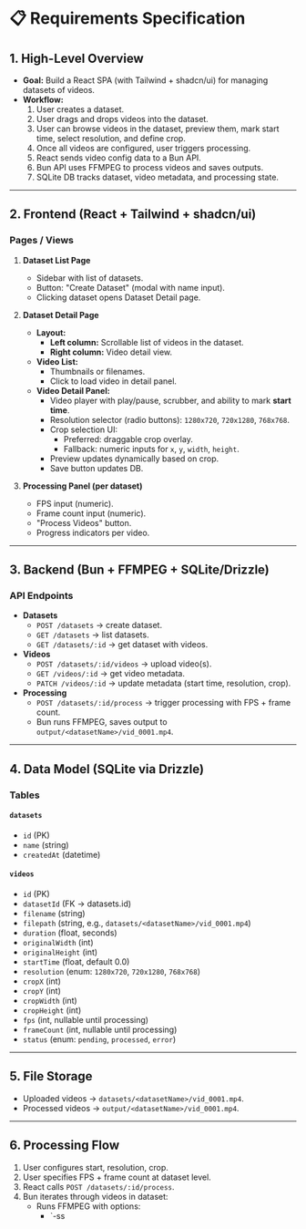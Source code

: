 # 📋 Requirements Specification

## 1. High-Level Overview
- **Goal:** Build a React SPA (with Tailwind + shadcn/ui) for managing datasets of videos.  
- **Workflow:**  
  1. User creates a dataset.  
  2. User drags and drops videos into the dataset.  
  3. User can browse videos in the dataset, preview them, mark start time, select resolution, and define crop.  
  4. Once all videos are configured, user triggers processing.  
  5. React sends video config data to a Bun API.  
  6. Bun API uses FFMPEG to process videos and saves outputs.  
  7. SQLite DB tracks dataset, video metadata, and processing state.  

---

## 2. Frontend (React + Tailwind + shadcn/ui)

### Pages / Views
1. **Dataset List Page**
   - Sidebar with list of datasets.  
   - Button: "Create Dataset" (modal with name input).  
   - Clicking dataset opens Dataset Detail page.  

2. **Dataset Detail Page**
   - **Layout:**  
     - **Left column:** Scrollable list of videos in the dataset.  
     - **Right column:** Video detail view.  
   - **Video List:**  
     - Thumbnails or filenames.  
     - Click to load video in detail panel.  
   - **Video Detail Panel:**  
     - Video player with play/pause, scrubber, and ability to mark **start time**.  
     - Resolution selector (radio buttons): `1280x720`, `720x1280`, `768x768`.  
     - Crop selection UI:  
       - Preferred: draggable crop overlay.  
       - Fallback: numeric inputs for `x`, `y`, `width`, `height`.  
     - Preview updates dynamically based on crop.  
     - Save button updates DB.  

3. **Processing Panel (per dataset)**
   - FPS input (numeric).  
   - Frame count input (numeric).  
   - "Process Videos" button.  
   - Progress indicators per video.  

---

## 3. Backend (Bun + FFMPEG + SQLite/Drizzle)

### API Endpoints
- **Datasets**
  - `POST /datasets` → create dataset.  
  - `GET /datasets` → list datasets.  
  - `GET /datasets/:id` → get dataset with videos.  
- **Videos**
  - `POST /datasets/:id/videos` → upload video(s).  
  - `GET /videos/:id` → get video metadata.  
  - `PATCH /videos/:id` → update metadata (start time, resolution, crop).  
- **Processing**
  - `POST /datasets/:id/process` → trigger processing with FPS + frame count.  
  - Bun runs FFMPEG, saves output to `output/<datasetName>/vid_0001.mp4`.  

---

## 4. Data Model (SQLite via Drizzle)

### Tables
#### `datasets`
- `id` (PK)  
- `name` (string)  
- `createdAt` (datetime)  

#### `videos`
- `id` (PK)  
- `datasetId` (FK → datasets.id)  
- `filename` (string)  
- `filepath` (string, e.g., `datasets/<datasetName>/vid_0001.mp4`)  
- `duration` (float, seconds)  
- `originalWidth` (int)  
- `originalHeight` (int)  
- `startTime` (float, default 0.0)  
- `resolution` (enum: `1280x720`, `720x1280`, `768x768`)  
- `cropX` (int)  
- `cropY` (int)  
- `cropWidth` (int)  
- `cropHeight` (int)  
- `fps` (int, nullable until processing)  
- `frameCount` (int, nullable until processing)  
- `status` (enum: `pending`, `processed`, `error`)  

---

## 5. File Storage
- Uploaded videos → `datasets/<datasetName>/vid_0001.mp4`.  
- Processed videos → `output/<datasetName>/vid_0001.mp4`.  

---

## 6. Processing Flow
1. User configures start, resolution, crop.  
2. User specifies FPS + frame count at dataset level.  
3. React calls `POST /datasets/:id/process`.  
4. Bun iterates through videos in dataset:  
   - Runs FFMPEG with options:  
     - `-ss <startTime>
